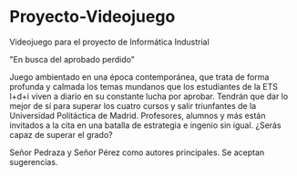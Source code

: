 ﻿# Proyecto-Videojuego
Videojuego para el proyecto de Informática Industrial

"En busca del aprobado perdido"

Juego ambientado en una época contemporánea, que trata de forma profunda y calmada los temas mundanos que los estudiantes de la ETS I+d+i viven a diario en su constante lucha por aprobar. Tendrán que dar lo mejor de sí para superar los cuatro cursos y salir triunfantes de la Universidad Politáctica de Madrid. Profesores, alumnos y más están invitados a la cita en una batalla de estrategia e ingenio sin igual. ¿Serás capaz de superar el grado?

Señor Pedraza y Señor Pérez como autores principales. Se aceptan sugerencias.
